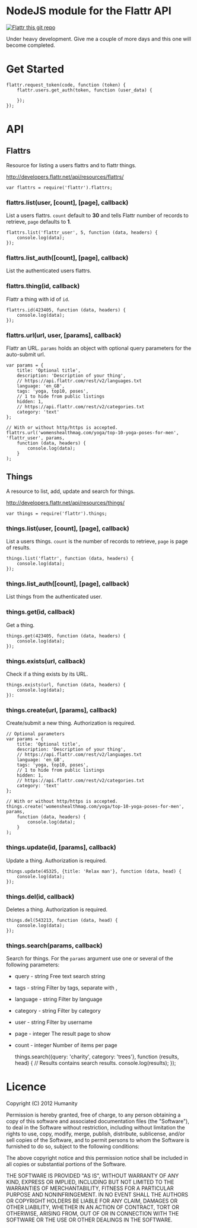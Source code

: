 NodeJS module for the Flattr API
================================

[![Flattr this git repo](http://api.flattr.com/button/flattr-badge-large.png)](https://flattr.com/submit/auto?user_id=antics&url=https://github.com/antics/node-flattr&title=node-flattr&language=&tags=github&category=software)

Under heavy development. Give me a couple of more days and this one will become 
completed.

# Get Started


	flattr.request_token(code, function (token) {
		flattr.users.get_auth(token, function (user_data) {
			
		});
	});
	
# API

## Flattrs

Resource for listing a users flattrs and to flattr things.

http://developers.flattr.net/api/resources/flattrs/

    var flattrs = require('flattr').flattrs;

### flattrs.list(user, [count], [page], callback)

List a users flattrs. `count` default to **30** and tells Flattr number of records
to retrieve, `page` defaults to **1**. 

    flattrs.list('flattr_user', 5, function (data, headers) {
	    console.log(data);
	});

### flattrs.list_auth([count], [page], callback)

List the authenticated users flattrs.

### flattrs.thing(id, callback)

Flattr a thing with id of `id`.

    flattrs.id(423405, function (data, headers) {
	    console.log(data);
	});
	
### flattrs.url(url, user, [params], callback)

Flattr an URL. `params` holds an object with optional query parameters for the
auto-submit url.

    var params = {
	    title: 'Optional title',
		description: 'Description of your thing',
		// https://api.flattr.com/rest/v2/languages.txt
		language: 'en_GB',
		tags: 'yoga, top10, poses',
		// 1 to hide from public listings
		hidden: 1,
		// https://api.flattr.com/rest/v2/categories.txt
		category: 'text'
	};
	
	// With or without http/https is accepted.
	flattrs.url('womenshealthmag.com/yoga/top-10-yoga-poses-for-men', 'flattr_user', params, 
	    function (data, headers) {
	        console.log(data);
	    }
    );

## Things

A resource to list, add, update and search for things.

http://developers.flattr.net/api/resources/things/

    var things = require('flattr').things;

### things.list(user, [count], [page], callback)

List a users things. `count` is the number of records to retrieve, `page` is 
page of results.

    things.list('flattr', function (data, headers) {
	    console.log(data);
	});

### things.list_auth([count], [page], callback)

List things from the authenticated user.

### things.get(id, callback)

Get a thing.

    things.get(423405, function (data, headers) {
	    console.log(data);
	});

### things.exists(url, callback)

Check if a thing exists by its URL.

    things.exists(url, function (data, headers) {
	    console.log(data);
	}):
	
### things.create(url, [params], callback)

Create/submit a new thing. Authorization is required.

    // Optional parameters
    var params = {
	    title: 'Optional title',
		description: 'Description of your thing',
		// https://api.flattr.com/rest/v2/languages.txt
		language: 'en_GB',
		tags: 'yoga, top10, poses',
		// 1 to hide from public listings
		hidden: 1,
		// https://api.flattr.com/rest/v2/categories.txt
		category: 'text'
	};
	
	// With or without http/https is accepted.
	things.create('womenshealthmag.com/yoga/top-10-yoga-poses-for-men', params, 
	    function (data, headers) {
	        console.log(data);
	    }
    );
	
### things.update(id, [params], callback)

Update a thing. Authorization is required.

	things.update(45325, {title: 'Relax man'}, function (data, head) {
	    console.log(data);
	});

### things.del(id, callback)

Deletes a thing. Authorization is required.

    things.del(543213, function (data, head) {
	    console.log(data);
    });

### things.search(params, callback)

Search for things. For the `params` argument use one or several of the 
following parameters:

* query - string Free text search string
* tags - string Filter by tags, separate with ,
* language - string Filter by language
* category - string Filter by category
* user - string Filter by username
* page - integer The result page to show
* count - integer Number of items per page


    things.search({query: 'charity', category: 'trees'}, function (results, head) {
	    // Results contains search results.
		console.log(results);
	});


# Licence
Copyright (C) 2012 Humanity

Permission is hereby granted, free of charge, to any person obtaining a copy of
this software and associated documentation files (the "Software"), to deal in
the Software without restriction, including without limitation the rights to
use, copy, modify, merge, publish, distribute, sublicense, and/or sell copies
of the Software, and to permit persons to whom the Software is furnished to do
so, subject to the following conditions:

The above copyright notice and this permission notice shall be included in all
copies or substantial portions of the Software.

THE SOFTWARE IS PROVIDED "AS IS", WITHOUT WARRANTY OF ANY KIND, EXPRESS OR
IMPLIED, INCLUDING BUT NOT LIMITED TO THE WARRANTIES OF MERCHANTABILITY,
FITNESS FOR A PARTICULAR PURPOSE AND NONINFRINGEMENT. IN NO EVENT SHALL THE
AUTHORS OR COPYRIGHT HOLDERS BE LIABLE FOR ANY CLAIM, DAMAGES OR OTHER
LIABILITY, WHETHER IN AN ACTION OF CONTRACT, TORT OR OTHERWISE, ARISING FROM,
OUT OF OR IN CONNECTION WITH THE SOFTWARE OR THE USE OR OTHER DEALINGS IN THE
SOFTWARE.

